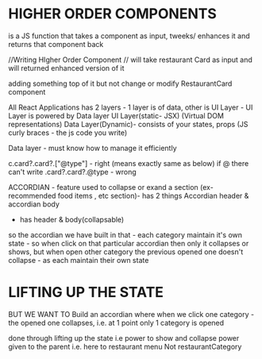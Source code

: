 # HIGHER ORDER COMPONENTS

is a JS function that takes a component as input, tweeks/ enhances it and returns that component back

//Writing HIgher Order Component
// will take restaurant Card as input and will returned enhanced version of it

adding something top of it but not change or modify RestaurantCard component


All React Applications has 2 layers - 1 layer is of data, other is UI Layer - UI Layer is powered by Data layer
UI Layer(static- JSX) (Virtual DOM representations)
Data Layer(Dynamic)- consists of your states, props (JS curly braces - the js code you write)

Data layer - must know how to manage it efficiently

c.card?.card?.["@type"] - right (means exactly same as below)
if @ there can't write .card?.card?.@type - wrong 

ACCORDIAN - feature used to collapse or exand a section (ex- recommended food items , etc section)- has 2 things Accordian header & accordian body

- has header & body(collapsable)

so the accordian we have built in that - each category maintain it's own state - so when click on that particular accordian then only it collapses or shows, but when open other category the previous opened one doesn't collapse - as each maintain their own state

# LIFTING UP THE STATE
BUT WE WANT TO Build an accordian where when we click one category - the opened one collapses, i.e. at 1 point only 1 category is opened

done through lifting up the state
i.e power to show and collapse power given to the parent i.e. here to restaurant menu Not restaurantCategory








